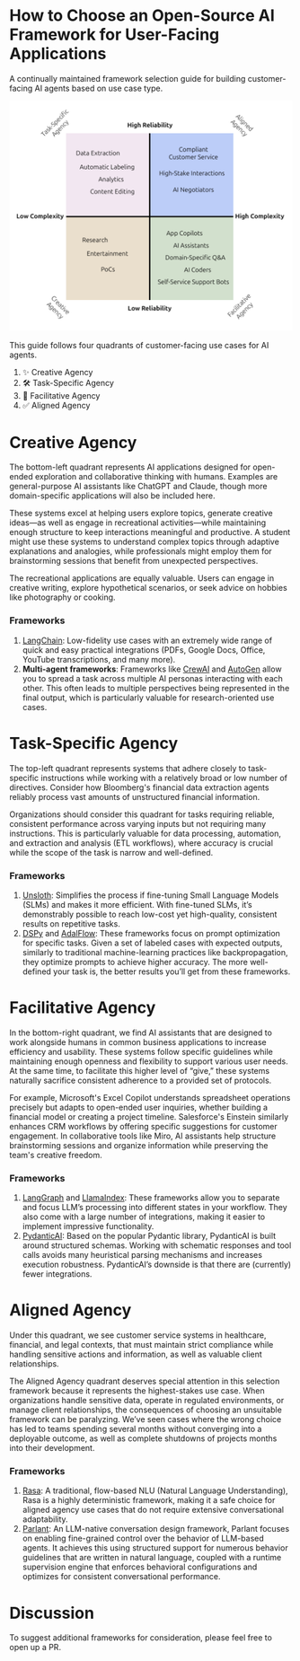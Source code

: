 # How to Choose an Open-Source AI Framework for User-Facing Applications
A continually maintained framework selection guide for building customer-facing AI agents based on use case type.

![Agency Quadrants](https://github.com/kichanyurd/guide-to-customer-facing-agent-frameworks/blob/main/Agency%20Quadrants.png?raw=true)

This guide follows four quadrants of customer-facing use cases for AI agents.
1. ✨ Creative Agency
2. 🛠️ Task-Specific Agency
3. 🤝 Facilitative Agency
4. ✅ Aligned Agency

# Creative Agency
The bottom-left quadrant represents AI applications designed for open-ended exploration and collaborative thinking with humans. Examples are general-purpose AI assistants like ChatGPT and Claude, though more domain-specific applications will also be included here.

These systems excel at helping users explore topics, generate creative ideas—as well as engage in recreational activities—while maintaining enough structure to keep interactions meaningful and productive. A student might use these systems to understand complex topics through adaptive explanations and analogies, while professionals might employ them for brainstorming sessions that benefit from unexpected perspectives.

The recreational applications are equally valuable. Users can engage in creative writing, explore hypothetical scenarios, or seek advice on hobbies like photography or cooking.

### Frameworks
1. [LangChain](https://github.com/langchain-ai/langchain): Low-fidelity use cases with an extremely wide range of quick and easy practical integrations (PDFs, Google Docs, Office, YouTube transcriptions, and many more).
1. **Multi-agent frameworks**: Frameworks like [CrewAI](https://github.com/crewAIInc/crewAI) and [AutoGen](https://github.com/microsoft/autogen) allow you to spread a task across multiple AI personas interacting with each other. This often leads to multiple perspectives being represented in the final output, which is particularly valuable for research-oriented use cases.

# Task-Specific Agency
The top-left quadrant represents systems that adhere closely to task-specific instructions while working with a relatively broad or low number of directives. Consider how Bloomberg's financial data extraction agents reliably process vast amounts of unstructured financial information.

Organizations should consider this quadrant for tasks requiring reliable, consistent performance across varying inputs but not requiring many instructions. This is particularly valuable for data processing, automation, and extraction and analysis (ETL workflows), where accuracy is crucial while the scope of the task is narrow and well-defined.

### Frameworks
1. [Unsloth](https://github.com/unslothai/unsloth): Simplifies the process if fine-tuning Small Language Models (SLMs) and makes it more efficient. With fine-tuned SLMs, it’s demonstrably possible to reach low-cost yet high-quality, consistent results on repetitive tasks.
1. [DSPy](https://github.com/stanfordnlp/dspy) and [AdalFlow](https://github.com/SylphAI-Inc/AdalFlow): These frameworks focus on prompt optimization for specific tasks. Given a set of labeled cases with expected outputs, similarly to traditional machine-learning practices like backpropagation, they optimize prompts to achieve higher accuracy. The more well-defined your task is, the better results you’ll get from these frameworks.

# Facilitative Agency
In the bottom-right quadrant, we find AI assistants that are designed to work alongside humans in common business applications to increase efficiency and usability. These systems follow specific guidelines while maintaining enough openness and flexibility to support various user needs. At the same time, to facilitate this higher level of “give,” these systems naturally sacrifice consistent adherence to a provided set of protocols.

For example, Microsoft's Excel Copilot understands spreadsheet operations precisely but adapts to open-ended user inquiries, whether building a financial model or creating a project timeline. Salesforce's Einstein similarly enhances CRM workflows by offering specific suggestions for customer engagement. In collaborative tools like Miro, AI assistants help structure brainstorming sessions and organize information while preserving the team's creative freedom.

### Frameworks
1. [LangGraph](https://github.com/langchain-ai/langgraph) and [LlamaIndex](https://github.com/run-llama/llama_index): These frameworks allow you to separate and focus LLM’s processing into different states in your workflow. They also come with a large number of integrations, making it easier to implement impressive functionality.
1. [PydanticAI](https://github.com/pydantic/pydantic-ai): Based on the popular Pydantic library, PydanticAI is built around structured schemas. Working with schematic responses and tool calls avoids many heuristical parsing mechanisms and increases execution robustness. PydanticAI’s downside is that there are (currently) fewer integrations.

# Aligned Agency
Under this quadrant, we see customer service systems in healthcare, financial, and legal contexts, that must maintain strict compliance while handling sensitive actions and information, as well as valuable client relationships.

The Aligned Agency quadrant deserves special attention in this selection framework because it represents the highest-stakes use case. When organizations handle sensitive data, operate in regulated environments, or manage client relationships, the consequences of choosing an unsuitable framework can be paralyzing. We’ve seen cases where the wrong choice has led to teams spending several months without converging into a deployable outcome, as well as complete shutdowns of projects months into their development.

### Frameworks

1. [Rasa](https://github.com/RasaHQ/rasa): A traditional, flow-based NLU (Natural Language Understanding), Rasa is a highly deterministic framework, making it a safe choice for aligned agency use cases that do not require extensive conversational adaptability.
1. [Parlant](https://github.com/emcie-co/parlant): An LLM-native conversation design framework, Parlant focuses on enabling fine-grained control over the behavior of LLM-based agents. It achieves this using structured support for numerous behavior guidelines that are written in natural language, coupled with a runtime supervision engine that enforces behavioral configurations and optimizes for consistent conversational performance.


# Discussion
To suggest additional frameworks for consideration, please feel free to open up a PR.
